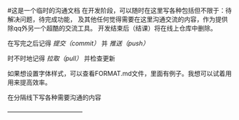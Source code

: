 #这是一个临时的沟通文档
在开发阶段，可以随时在这里写各种包括但不限于：待解决问题，待完成功能，
及其他任何觉得需要在这里沟通交流的内容，作为提供除qq外另一个超酷的交流工具。 
开发结束后（结课）将在线上仓库中删除。

在写完之后记得 *提交（commit）* 并 *推送（push）*

时不时地记得 *拉取（pull）* 并检查更新

如果想设置字体样式，可以查看FORMAT.md文件，里面有例子。我想可以试着用用来提高效率。

在分隔线下写各种需要沟通的内容

————————————


